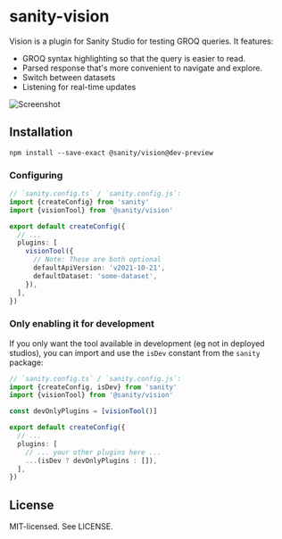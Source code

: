 # sanity-vision

Vision is a plugin for Sanity Studio for testing GROQ queries. It features:

- GROQ syntax highlighting so that the query is easier to read.
- Parsed response that's more convenient to navigate and explore.
- Switch between datasets
- Listening for real-time updates

![Screenshot](assets/screenshot.png)

## Installation

`npm install --save-exact @sanity/vision@dev-preview`

### Configuring

```ts
// `sanity.config.ts` / `sanity.config.js`:
import {createConfig} from 'sanity'
import {visionTool} from '@sanity/vision'

export default createConfig({
  // ...
  plugins: [
    visionTool({
      // Note: These are both optional
      defaultApiVersion: 'v2021-10-21',
      defaultDataset: 'some-dataset',
    }),
  ],
})
```

### Only enabling it for development

If you only want the tool available in development (eg not in deployed studios), you can import and use the `isDev` constant from the `sanity` package:

```ts
// `sanity.config.ts` / `sanity.config.js`:
import {createConfig, isDev} from 'sanity'
import {visionTool} from '@sanity/vision'

const devOnlyPlugins = [visionTool()]

export default createConfig({
  // ...
  plugins: [
    // ... your other plugins here ...
    ...(isDev ? devOnlyPlugins : []),
  ],
})
```

## License

MIT-licensed. See LICENSE.
